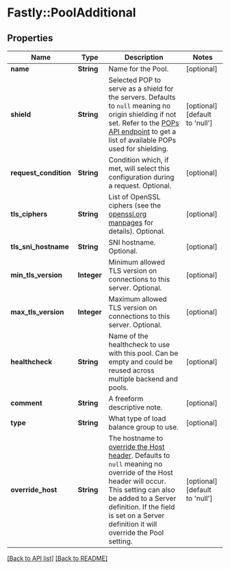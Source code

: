 # Fastly::PoolAdditional

## Properties

| Name | Type | Description | Notes |
| ---- | ---- | ----------- | ----- |
| **name** | **String** | Name for the Pool. | [optional] |
| **shield** | **String** | Selected POP to serve as a shield for the servers. Defaults to `null` meaning no origin shielding if not set. Refer to the [POPs API endpoint](/reference/api/utils/pops/) to get a list of available POPs used for shielding. | [optional][default to &#39;null&#39;] |
| **request_condition** | **String** | Condition which, if met, will select this configuration during a request. Optional. | [optional] |
| **tls_ciphers** | **String** | List of OpenSSL ciphers (see the [openssl.org manpages](https://www.openssl.org/docs/man1.1.1/man1/ciphers.html) for details). Optional. | [optional] |
| **tls_sni_hostname** | **String** | SNI hostname. Optional. | [optional] |
| **min_tls_version** | **Integer** | Minimum allowed TLS version on connections to this server. Optional. | [optional] |
| **max_tls_version** | **Integer** | Maximum allowed TLS version on connections to this server. Optional. | [optional] |
| **healthcheck** | **String** | Name of the healthcheck to use with this pool. Can be empty and could be reused across multiple backend and pools. | [optional] |
| **comment** | **String** | A freeform descriptive note. | [optional] |
| **type** | **String** | What type of load balance group to use. | [optional] |
| **override_host** | **String** | The hostname to [override the Host header](https://docs.fastly.com/en/guides/specifying-an-override-host). Defaults to `null` meaning no override of the Host header will occur. This setting can also be added to a Server definition. If the field is set on a Server definition it will override the Pool setting. | [optional][default to &#39;null&#39;] |

[[Back to API list]](../../README.md#endpoints) [[Back to README]](../../README.md)

